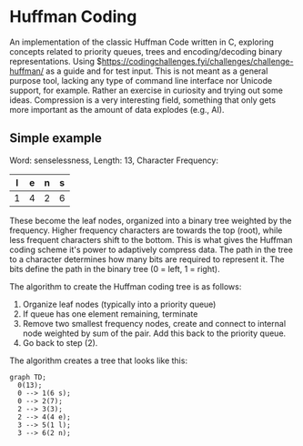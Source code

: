 # Huffman Coding

An implementation of the classic Huffman Code written in C, exploring concepts
related to priority queues, trees and encoding/decoding binary representations.
Using $<https://codingchallenges.fyi/challenges/challenge-huffman/> as a guide and
for test input. This is not meant as a general purpose tool, lacking any type of
command line interface nor Unicode support, for example. Rather an exercise in
curiosity and trying out some ideas. Compression is a very interesting field,
something that only gets more important as the amount of data explodes (e.g.,
AI).

## Simple example

Word: senselessness, Length: 13, Character Frequency:

| l | e | n | s |
|---|---|---|---|
| 1 | 4 | 2 | 6 |

These become the leaf nodes, organized into a binary tree weighted by the
frequency. Higher frequency characters are towards the top (root), while less
frequent characters shift to the bottom. This is what gives the Huffman coding
scheme it's power to adaptively compress data. The path in the tree to a
character determines how many bits are required to represent it. The bits define
the path in the binary tree (0 = left, 1 = right).

The algorithm to create the Huffman coding tree is as follows:

1. Organize leaf nodes (typically into a priority queue)
2. If queue has one element remaining, terminate
3. Remove two smallest frequency nodes, create and connect to internal node
   weighted by sum of the pair. Add this back to the priority queue.
4. Go back to step (2).

The algorithm creates a tree that looks like this:

```mermaid
graph TD;
  0(13);
  0 --> 1(6 s);
  0 --> 2(7);
  2 --> 3(3);
  2 --> 4(4 e);
  3 --> 5(1 l);
  3 --> 6(2 n);
```

